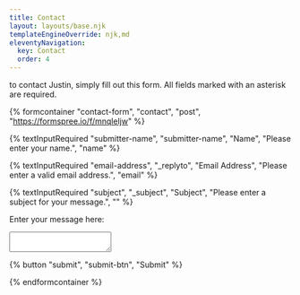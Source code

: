 ```yaml
---
title: Contact
layout: layouts/base.njk
templateEngineOverride: njk,md
eleventyNavigation:
  key: Contact
  order: 4
---
```

to contact Justin, simply fill out this form. All fields marked with an asterisk are required.

{% formcontainer "contact-form", "contact", "post", "https://formspree.io/f/mnqleljw" %}

{% textInputRequired "submitter-name", "submitter-name", "Name", "Please enter your name.", "name" %}

{% textInputRequired "email-address", "_replyto", "Email Address", "Please enter a valid email address.", "email" %}

{% textInputRequired "subject", "_subject", "Subject", "Please enter a subject for your message.", "" %}

<label for="message">Enter your message here:</label>
<textarea name="message" id="message"></textarea>

{% button "submit", "submit-btn", "Submit" %}

{% endformcontainer %}
